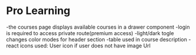 # Pro Learning

-the courses page displays available courses in a drawer component
-login is required to access private route(premium access)
-light/dark togle changes color modes for header section
-table used in course description
-react icons used: User icon if user does not have image Url
